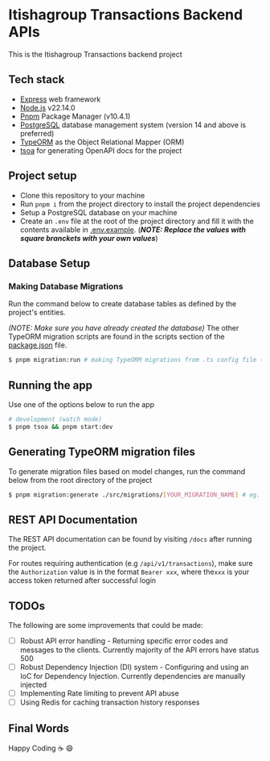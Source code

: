 # Itishagroup Transactions Backend APIs
This is the Itishagroup Transactions backend project

## Tech stack

- <a href="https://expressjs.com/" target="_blank">Express</a> web framework
- <a href="https://nodejs.org/en/download/prebuilt-installer" target="_blank">Node.js</a> v22.14.0
- <a href="https://pnpm.io/" target="_blank">Pnpm</a> Package Manager (v10.4.1)
- <a href="https://www.postgresql.org/" target="_blank">PostgreSQL</a> database management system (version 14 and above is preferred)
- <a href="https://typeorm.io/" target="_blank">TypeORM</a> as the Object Relational Mapper (ORM)
- <a href="https://tsoa-community.github.io/docs/" target="_blank">tsoa</a> for generating OpenAPI docs for the project

## Project setup
- Clone this repository to your machine
- Run `pnpm i` from the project directory to install the project dependencies
- Setup a PostgreSQL database on your machine
- Create an `.env` file at the root of the project directory and fill it with the contents available in [.env.example](/.env.example). (***NOTE: Replace the values with square branckets with your own values***)

## Database Setup
### Making Database Migrations
Run the command below to create database tables as defined by the project's entities.

_(NOTE: Make sure you have already created the database)_
The other TypeORM migration scripts are found in the scripts section of the [package.json](./package.json) file.
```bash
$ pnpm migration:run # making TypeORM migrations from .ts config file (dev mode)
```

## Running the app
Use one of the options below to run the app

```bash
# development (watch mode)
$ pnpm tsoa && pnpm start:dev
```

## Generating TypeORM migration files
To generate migration files based on model changes, run the command below from the root directory of the project
```bash
$ pnpm migration:generate ./src/migrations/[YOUR_MIGRATION_NAME] # eg. pnpm migration:generate ./src/migrations/CreateUser

```

## REST API Documentation
The REST API documentation can be found by visiting `/docs` after running the project.

For routes requiring authentication (e.g `/api/v1/transactions`), make sure the `Authorization` value is in the format `Bearer xxx`, where the`xxx` is your access token returned after successful login

## TODOs
The following are some improvements that could be made:
- [ ] Robust API error handling - Returning specific error codes and messages to the clients. Currently majority of the API errors have status 500
- [ ] Robust Dependency Injection (DI) system - Configuring and using an IoC for Dependency Injection. Currently dependencies are manually injected
- [ ] Implementing Rate limiting to prevent API abuse
- [ ] Using Redis for caching transaction history responses

## Final Words
Happy Coding ☕ 😄